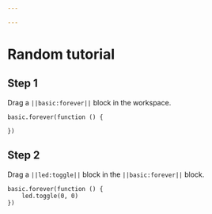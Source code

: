 ```yaml
---

---
```


# Random tutorial

## Step 1

Drag a ``||basic:forever||`` block in the workspace.

```blocks
basic.forever(function () {
    
})
```

## Step 2

Drag a ``||led:toggle||`` block in the ``||basic:forever||`` block.

```blocks
basic.forever(function () {
    led.toggle(0, 0)
})
```